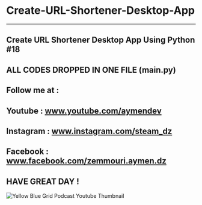 # Create-URL-Shortener-Desktop-App
----------------------------------------
Create URL Shortener Desktop App Using Python #18
----------------------------------------
ALL CODES DROPPED IN ONE FILE (main.py)
---------------------------------------

Follow me at :
----------------------------------------
Youtube : www.youtube.com/aymendev
----------------------------------------
Instagram : www.instagram.com/steam_dz
----------------------------------------
Facebook : www.facebook.com/zemmouri.aymen.dz
----------------------------------------

HAVE GREAT DAY !
----------------------------------------

![Yellow Blue Grid Podcast Youtube Thumbnail](https://user-images.githubusercontent.com/68467119/147383886-e50d3839-60dd-4a81-9347-de50036da81f.png)
